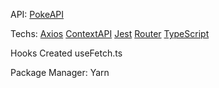 API:
[PokeAPI](https://pokeapi.co/)

Techs:
[Axios](https://axios-http.com/ptbr/docs/intro)
[ContextAPI](https://reactjs.org/docs/context.html)
[Jest](https://jestjs.io/)
[Router](https://reactrouter.com/en/main)
[TypeScript](https://www.typescriptlang.org/)

Hooks Created
useFetch.ts


Package Manager:
Yarn
